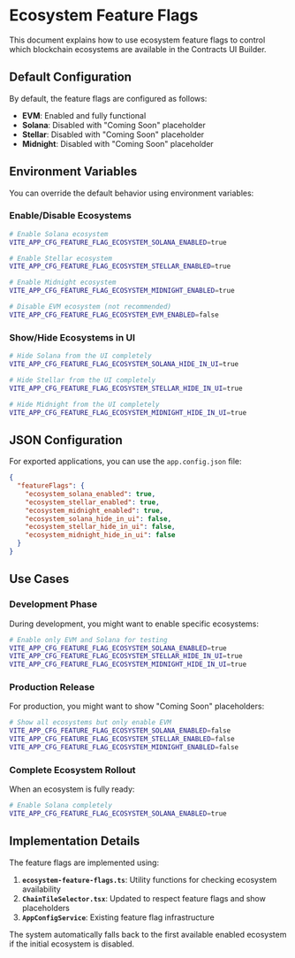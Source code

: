 # Ecosystem Feature Flags

This document explains how to use ecosystem feature flags to control which blockchain ecosystems are available in the Contracts UI Builder.

## Default Configuration

By default, the feature flags are configured as follows:

- **EVM**: Enabled and fully functional
- **Solana**: Disabled with "Coming Soon" placeholder
- **Stellar**: Disabled with "Coming Soon" placeholder
- **Midnight**: Disabled with "Coming Soon" placeholder

## Environment Variables

You can override the default behavior using environment variables:

### Enable/Disable Ecosystems

```bash
# Enable Solana ecosystem
VITE_APP_CFG_FEATURE_FLAG_ECOSYSTEM_SOLANA_ENABLED=true

# Enable Stellar ecosystem
VITE_APP_CFG_FEATURE_FLAG_ECOSYSTEM_STELLAR_ENABLED=true

# Enable Midnight ecosystem
VITE_APP_CFG_FEATURE_FLAG_ECOSYSTEM_MIDNIGHT_ENABLED=true

# Disable EVM ecosystem (not recommended)
VITE_APP_CFG_FEATURE_FLAG_ECOSYSTEM_EVM_ENABLED=false
```

### Show/Hide Ecosystems in UI

```bash
# Hide Solana from the UI completely
VITE_APP_CFG_FEATURE_FLAG_ECOSYSTEM_SOLANA_HIDE_IN_UI=true

# Hide Stellar from the UI completely
VITE_APP_CFG_FEATURE_FLAG_ECOSYSTEM_STELLAR_HIDE_IN_UI=true

# Hide Midnight from the UI completely
VITE_APP_CFG_FEATURE_FLAG_ECOSYSTEM_MIDNIGHT_HIDE_IN_UI=true
```

## JSON Configuration

For exported applications, you can use the `app.config.json` file:

```json
{
  "featureFlags": {
    "ecosystem_solana_enabled": true,
    "ecosystem_stellar_enabled": true,
    "ecosystem_midnight_enabled": true,
    "ecosystem_solana_hide_in_ui": false,
    "ecosystem_stellar_hide_in_ui": false,
    "ecosystem_midnight_hide_in_ui": false
  }
}
```

## Use Cases

### Development Phase

During development, you might want to enable specific ecosystems:

```bash
# Enable only EVM and Solana for testing
VITE_APP_CFG_FEATURE_FLAG_ECOSYSTEM_SOLANA_ENABLED=true
VITE_APP_CFG_FEATURE_FLAG_ECOSYSTEM_STELLAR_HIDE_IN_UI=true
VITE_APP_CFG_FEATURE_FLAG_ECOSYSTEM_MIDNIGHT_HIDE_IN_UI=true
```

### Production Release

For production, you might want to show "Coming Soon" placeholders:

```bash
# Show all ecosystems but only enable EVM
VITE_APP_CFG_FEATURE_FLAG_ECOSYSTEM_SOLANA_ENABLED=false
VITE_APP_CFG_FEATURE_FLAG_ECOSYSTEM_STELLAR_ENABLED=false
VITE_APP_CFG_FEATURE_FLAG_ECOSYSTEM_MIDNIGHT_ENABLED=false
```

### Complete Ecosystem Rollout

When an ecosystem is fully ready:

```bash
# Enable Solana completely
VITE_APP_CFG_FEATURE_FLAG_ECOSYSTEM_SOLANA_ENABLED=true
```

## Implementation Details

The feature flags are implemented using:

1. **`ecosystem-feature-flags.ts`**: Utility functions for checking ecosystem availability
2. **`ChainTileSelector.tsx`**: Updated to respect feature flags and show placeholders
3. **`AppConfigService`**: Existing feature flag infrastructure

The system automatically falls back to the first available enabled ecosystem if the initial ecosystem is disabled.
